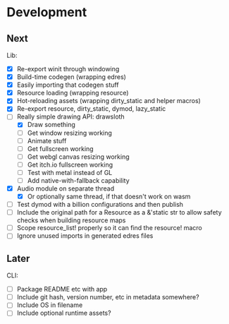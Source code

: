 # Development

## Next
Lib:
- [x] Re-export winit through windowing
- [x] Build-time codegen (wrapping edres)
- [x] Easily importing that codegen stuff
- [x] Resource loading (wrapping resource)
- [x] Hot-reloading assets (wrapping dirty_static and helper macros)
- [x] Re-export resource, dirty_static, dymod, lazy_static
- [ ] Really simple drawing API: drawsloth
    - [x] Draw something
    - [ ] Get window resizing working
    - [ ] Animate stuff
    - [ ] Get fullscreen working
    - [ ] Get webgl canvas resizing working
    - [ ] Get itch.io fullscreen working
    - [ ] Test with metal instead of GL
    - [ ] Add native-with-fallback capability
- [x] Audio module on separate thread
    - [x] Or optionally same thread, if that doesn't work on wasm
- [ ] Test dymod with a billion configurations and then publish
- [ ] Include the original path for a Resource as a &'static str to allow safety checks when building resource maps
- [ ] Scope resource_list! properly so it can find the resource! macro
- [ ] Ignore unused imports in generated edres files

## Later
CLI:
- [ ] Package README etc with app
- [ ] Include git hash, version number, etc in metadata somewhere?
- [ ] Include OS in filename
- [ ] Include optional runtime assets?
